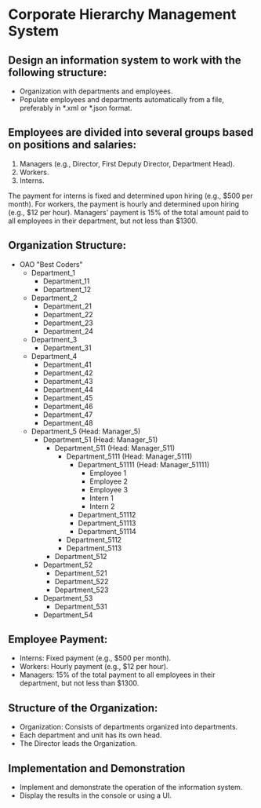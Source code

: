 # Corporate Hierarchy Management System

## Design an information system to work with the following structure:
- Organization with departments and employees.
- Populate employees and departments automatically from a file, preferably in *.xml or *.json format.

## Employees are divided into several groups based on positions and salaries:
1. Managers (e.g., Director, First Deputy Director, Department Head).
2. Workers.
3. Interns.

The payment for interns is fixed and determined upon hiring (e.g., $500 per month).
For workers, the payment is hourly and determined upon hiring (e.g., $12 per hour).
Managers' payment is 15% of the total amount paid to all employees in their department, but not less than $1300.

## Organization Structure:
- OAO "Best Coders"
  - Department_1
    - Department_11
    - Department_12
  - Department_2
    - Department_21
    - Department_22
    - Department_23
    - Department_24
  - Department_3
    - Department_31
  - Department_4
    - Department_41
    - Department_42
    - Department_43
    - Department_44
    - Department_45
    - Department_46
    - Department_47
    - Department_48
  - Department_5 (Head: Manager_5)
    - Department_51 (Head: Manager_51)
      - Department_511 (Head: Manager_511)
        - Department_5111 (Head: Manager_5111)
          - Department_51111 (Head: Manager_51111)
            - Employee 1
            - Employee 2
            - Employee 3
            - Intern 1
            - Intern 2
          - Department_51112
          - Department_51113
          - Department_51114
        - Department_5112
        - Department_5113
      - Department_512
    - Department_52
      - Department_521
      - Department_522
      - Department_523
    - Department_53
      - Department_531
    - Department_54

## Employee Payment:
- Interns: Fixed payment (e.g., $500 per month).
- Workers: Hourly payment (e.g., $12 per hour).
- Managers: 15% of the total payment to all employees in their department, but not less than $1300.

## Structure of the Organization:
- Organization: Consists of departments organized into departments.
- Each department and unit has its own head.
- The Director leads the Organization.

## Implementation and Demonstration
- Implement and demonstrate the operation of the information system.
- Display the results in the console or using a UI.
